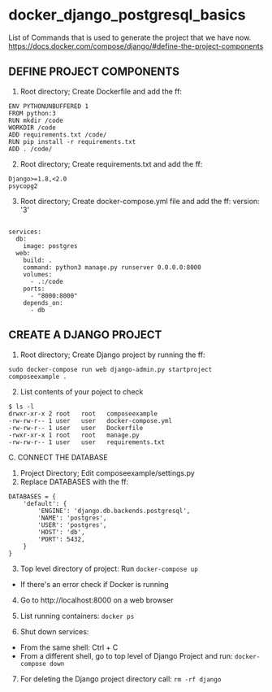 # docker_django_postgresql_basics

List of Commands that is used to generate the project that we have now.
https://docs.docker.com/compose/django/#define-the-project-components

## DEFINE PROJECT COMPONENTS

1. Root directory; Create Dockerfile and add the ff:
```
ENV PYTHONUNBUFFERED 1
FROM python:3
RUN mkdir /code
WORKDIR /code
ADD requirements.txt /code/
RUN pip install -r requirements.txt
ADD . /code/
```
2. Root directory; Create requirements.txt and add the ff:
```
Django>=1.8,<2.0
psycopg2
```
3. Root directory; Create docker-compose.yml file and add the ff:
version: '3'
```

services:
  db:
    image: postgres
  web:
    build: .
    command: python3 manage.py runserver 0.0.0.0:8000
    volumes:
      - .:/code
    ports:
      - "8000:8000"
    depends_on:
      - db
```


## CREATE A DJANGO PROJECT

1. Root directory; Create Django project by running the ff:

`sudo docker-compose run web django-admin.py startproject composeexample .`

2. List contents of your poject to check

```
$ ls -l
drwxr-xr-x 2 root   root   composeexample
-rw-rw-r-- 1 user   user   docker-compose.yml
-rw-rw-r-- 1 user   user   Dockerfile
-rwxr-xr-x 1 root   root   manage.py
-rw-rw-r-- 1 user   user   requirements.txt
```

C. CONNECT THE DATABASE

1. Project Directory; Edit composeexample/settings.py
2. Replace DATABASES with the ff:
```
DATABASES = {
    'default': {
        'ENGINE': 'django.db.backends.postgresql',
        'NAME': 'postgres',
        'USER': 'postgres',
        'HOST': 'db',
        'PORT': 5432,
    }
}
```
3. Top level directory of project: Run `docker-compose up`
* If there's an error check if Docker is running

4. Go to http://localhost:8000 on a web browser

5. List running containers: `docker ps`

6. Shut down services:
- From the same shell: Ctrl + C
- From a different shell, go to top level of Django Project and run: `docker-compose down`

7. For deleting the Django project directory call: `rm -rf django`
